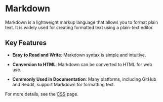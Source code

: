 # Markdown



Markdown is a lightweight markup language that allows you to format plain text. It is widely used for creating formatted text using a plain-text editor.



## Key Features

- **Easy to Read and Write**: Markdown syntax is simple and intuitive.

- **Conversion to HTML**: Markdown can be converted to HTML for web use.

- **Commonly Used in Documentation**: Many platforms, including GitHub and Reddit, support Markdown for formatting text.



For more details, see the [CSS](/wiki/CSS) page.